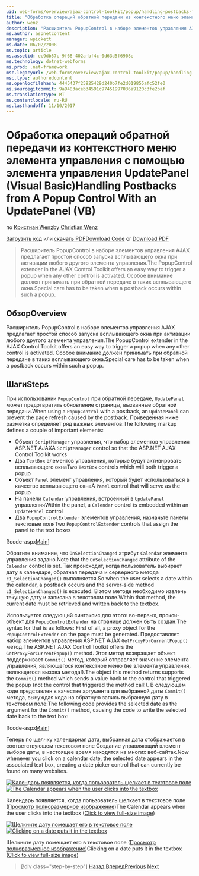 ```yaml
---
uid: web-forms/overview/ajax-control-toolkit/popup/handling-postbacks-from-a-popup-control-with-an-updatepanel-vb
title: "Обработка операций обратной передачи из контекстного меню элемента управления с помощью элемента управления UpdatePanel (Visual Basic) | Документы Microsoft"
author: wenz
description: "Расширитель PopupControl в наборе элементов управления AJAX предлагает простой способ запуска всплывающего окна при активации любого другого элемента управления. Особое внимание не надо..."
ms.author: aspnetcontent
manager: wpickett
ms.date: 06/02/2008
ms.topic: article
ms.assetid: ec9db57c-9f68-402a-bf4c-0d63d5f6908e
ms.technology: dotnet-webforms
ms.prod: .net-framework
msc.legacyurl: /web-forms/overview/ajax-control-toolkit/popup/handling-postbacks-from-a-popup-control-with-an-updatepanel-vb
msc.type: authoredcontent
ms.openlocfilehash: 4445437f25925429d240b7fe2d019855afc52fe0
ms.sourcegitcommit: 9a9483aceb34591c97451997036a9120c3fe2baf
ms.translationtype: MT
ms.contentlocale: ru-RU
ms.lasthandoff: 11/10/2017
---
```

<a name="handling-postbacks-from-a-popup-control-with-an-updatepanel-vb"></a><span data-ttu-id="e04a2-104">Обработка операций обратной передачи из контекстного меню элемента управления с помощью элемента управления UpdatePanel (Visual Basic)</span><span class="sxs-lookup"><span data-stu-id="e04a2-104">Handling Postbacks from A Popup Control With an UpdatePanel (VB)</span></span>
====================
<span data-ttu-id="e04a2-105">по [Кристиан Wenz](https://github.com/wenz)</span><span class="sxs-lookup"><span data-stu-id="e04a2-105">by [Christian Wenz](https://github.com/wenz)</span></span>

<span data-ttu-id="e04a2-106">[Загрузить код](http://download.microsoft.com/download/9/3/f/93f8daea-bebd-4821-833b-95205389c7d0/PopupControl2.vb.zip) или [скачать PDF](http://download.microsoft.com/download/2/d/c/2dc10e34-6983-41d4-9c08-f78f5387d32b/popupcontrol2VB.pdf)</span><span class="sxs-lookup"><span data-stu-id="e04a2-106">[Download Code](http://download.microsoft.com/download/9/3/f/93f8daea-bebd-4821-833b-95205389c7d0/PopupControl2.vb.zip) or [Download PDF](http://download.microsoft.com/download/2/d/c/2dc10e34-6983-41d4-9c08-f78f5387d32b/popupcontrol2VB.pdf)</span></span>

> <span data-ttu-id="e04a2-107">Расширитель PopupControl в наборе элементов управления AJAX предлагает простой способ запуска всплывающего окна при активации любого другого элемента управления.</span><span class="sxs-lookup"><span data-stu-id="e04a2-107">The PopupControl extender in the AJAX Control Toolkit offers an easy way to trigger a popup when any other control is activated.</span></span> <span data-ttu-id="e04a2-108">Особое внимание должен принимать при обратной передаче в таких всплывающего окна.</span><span class="sxs-lookup"><span data-stu-id="e04a2-108">Special care has to be taken when a postback occurs within such a popup.</span></span>


## <a name="overview"></a><span data-ttu-id="e04a2-109">Обзор</span><span class="sxs-lookup"><span data-stu-id="e04a2-109">Overview</span></span>

<span data-ttu-id="e04a2-110">Расширитель PopupControl в наборе элементов управления AJAX предлагает простой способ запуска всплывающего окна при активации любого другого элемента управления.</span><span class="sxs-lookup"><span data-stu-id="e04a2-110">The PopupControl extender in the AJAX Control Toolkit offers an easy way to trigger a popup when any other control is activated.</span></span> <span data-ttu-id="e04a2-111">Особое внимание должен принимать при обратной передаче в таких всплывающего окна.</span><span class="sxs-lookup"><span data-stu-id="e04a2-111">Special care has to be taken when a postback occurs within such a popup.</span></span>

## <a name="steps"></a><span data-ttu-id="e04a2-112">Шаги</span><span class="sxs-lookup"><span data-stu-id="e04a2-112">Steps</span></span>

<span data-ttu-id="e04a2-113">При использовании `PopupControl` при обратной передаче, `UpdatePanel` может предотвратить обновление страницы, вызванные обратной передачи.</span><span class="sxs-lookup"><span data-stu-id="e04a2-113">When using a `PopupControl` with a postback, an `UpdatePanel` can prevent the page refresh caused by the postback.</span></span> <span data-ttu-id="e04a2-114">Приведенная ниже разметка определяет ряд важных элементов:</span><span class="sxs-lookup"><span data-stu-id="e04a2-114">The following markup defines a couple of important elements:</span></span>

- <span data-ttu-id="e04a2-115">Объект `ScriptManager` управления, что набор элементов управления ASP.NET AJAX</span><span class="sxs-lookup"><span data-stu-id="e04a2-115">A `ScriptManager` control so that the ASP.NET AJAX Control Toolkit works</span></span>
- <span data-ttu-id="e04a2-116">Два `TextBox` элементов управления, которые будут активировать всплывающего окна</span><span class="sxs-lookup"><span data-stu-id="e04a2-116">Two `TextBox` controls which will both trigger a popup</span></span>
- <span data-ttu-id="e04a2-117">Объект `Panel` элемент управления, который будет использоваться в качестве всплывающего окна</span><span class="sxs-lookup"><span data-stu-id="e04a2-117">A `Panel` control that will serve as the popup</span></span>
- <span data-ttu-id="e04a2-118">На панели `Calendar` управления, встроенный в `UpdatePanel` управления</span><span class="sxs-lookup"><span data-stu-id="e04a2-118">Within the panel, a `Calendar` control is embedded within an `UpdatePanel` control</span></span>
- <span data-ttu-id="e04a2-119">Два `PopupControlExtender` элементов управления, назначьте панели текстовые поля</span><span class="sxs-lookup"><span data-stu-id="e04a2-119">Two `PopupControlExtender` controls that assign the panel to the text boxes</span></span>

[!code-aspx[Main](handling-postbacks-from-a-popup-control-with-an-updatepanel-vb/samples/sample1.aspx)]

<span data-ttu-id="e04a2-120">Обратите внимание, что `OnSelectionChanged` атрибут `Calendar` элемента управления задано.</span><span class="sxs-lookup"><span data-stu-id="e04a2-120">Note that the `OnSelectionChanged` attribute of the `Calendar` control is set.</span></span> <span data-ttu-id="e04a2-121">Так происходит, когда пользователь выбирает дату в календаре, обратная передача и серверного метода `c1_SelectionChanged()` выполняется.</span><span class="sxs-lookup"><span data-stu-id="e04a2-121">So when the user selects a date within the calendar, a postback occurs and the server-side method `c1_SelectionChanged()` is executed.</span></span> <span data-ttu-id="e04a2-122">В этом методе необходимо извлечь текущую дату и записана в текстовом поле.</span><span class="sxs-lookup"><span data-stu-id="e04a2-122">Within that method, the current date must be retrieved and written back to the textbox.</span></span>

<span data-ttu-id="e04a2-123">Используется следующий синтаксис для этого: во-первых, прокси-объект для `PopupControlExtender` на странице должен быть создан.</span><span class="sxs-lookup"><span data-stu-id="e04a2-123">The syntax for that is as follows: First of all, a proxy object for the `PopupControlExtender` on the page must be generated.</span></span> <span data-ttu-id="e04a2-124">Предоставляет набор элементов управления ASP.NET AJAX `GetProxyForCurrentPopup()` метод.</span><span class="sxs-lookup"><span data-stu-id="e04a2-124">The ASP.NET AJAX Control Toolkit offers the `GetProxyForCurrentPopup()` method.</span></span> <span data-ttu-id="e04a2-125">Этот метод возвращает объект поддерживает `Commit()` метод, который отправляет значение элемента управления, являющегося контекстное меню (не элемента управления, являющегося вызова метода!).</span><span class="sxs-lookup"><span data-stu-id="e04a2-125">The object this method returns supports the `Commit()` method which sends a value back to the control that triggered the popup (not the control that triggered the method call!).</span></span> <span data-ttu-id="e04a2-126">В следующем коде представлен в качестве аргумента для выбранной даты `Commit()` метода, вынуждая кода на обратную запись выбранную дату в текстовом поле:</span><span class="sxs-lookup"><span data-stu-id="e04a2-126">The following code provides the selected date as the argument for the `Commit()` method, causing the code to write the selected date back to the text box:</span></span>

[!code-aspx[Main](handling-postbacks-from-a-popup-control-with-an-updatepanel-vb/samples/sample2.aspx)]

<span data-ttu-id="e04a2-127">Теперь по щелчку календарная дата, выбранная дата отображается в соответствующем текстовом поле Создание управляющий элемент выбора даты, в настоящее время находятся на многих веб-сайтах.</span><span class="sxs-lookup"><span data-stu-id="e04a2-127">Now whenever you click on a calendar date, the selected date appears in the associated text box, creating a date picker control that can currently be found on many websites.</span></span>


<span data-ttu-id="e04a2-128">[![Календарь появляется, когда пользователь щелкает в текстовое поле](handling-postbacks-from-a-popup-control-with-an-updatepanel-vb/_static/image2.png)](handling-postbacks-from-a-popup-control-with-an-updatepanel-vb/_static/image1.png)</span><span class="sxs-lookup"><span data-stu-id="e04a2-128">[![The Calendar appears when the user clicks into the textbox](handling-postbacks-from-a-popup-control-with-an-updatepanel-vb/_static/image2.png)](handling-postbacks-from-a-popup-control-with-an-updatepanel-vb/_static/image1.png)</span></span>

<span data-ttu-id="e04a2-129">Календарь появляется, когда пользователь щелкает в текстовое поле ([Просмотр полноразмерное изображение](handling-postbacks-from-a-popup-control-with-an-updatepanel-vb/_static/image3.png))</span><span class="sxs-lookup"><span data-stu-id="e04a2-129">The Calendar appears when the user clicks into the textbox ([Click to view full-size image](handling-postbacks-from-a-popup-control-with-an-updatepanel-vb/_static/image3.png))</span></span>


<span data-ttu-id="e04a2-130">[![Щелкните дату помещает его в текстовое поле](handling-postbacks-from-a-popup-control-with-an-updatepanel-vb/_static/image5.png)](handling-postbacks-from-a-popup-control-with-an-updatepanel-vb/_static/image4.png)</span><span class="sxs-lookup"><span data-stu-id="e04a2-130">[![Clicking on a date puts it in the textbox](handling-postbacks-from-a-popup-control-with-an-updatepanel-vb/_static/image5.png)](handling-postbacks-from-a-popup-control-with-an-updatepanel-vb/_static/image4.png)</span></span>

<span data-ttu-id="e04a2-131">Щелкните дату помещает его в текстовое поле ([Просмотр полноразмерное изображение](handling-postbacks-from-a-popup-control-with-an-updatepanel-vb/_static/image6.png))</span><span class="sxs-lookup"><span data-stu-id="e04a2-131">Clicking on a date puts it in the textbox ([Click to view full-size image](handling-postbacks-from-a-popup-control-with-an-updatepanel-vb/_static/image6.png))</span></span>

>[!div class="step-by-step"]
<span data-ttu-id="e04a2-132">[Назад](using-multiple-popup-controls-vb.md)
[Вперед](handling-postbacks-from-a-popup-control-without-an-updatepanel-vb.md)</span><span class="sxs-lookup"><span data-stu-id="e04a2-132">[Previous](using-multiple-popup-controls-vb.md)
[Next](handling-postbacks-from-a-popup-control-without-an-updatepanel-vb.md)</span></span>
